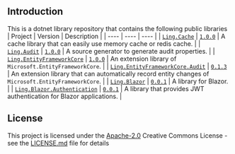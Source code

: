 ## Introduction

This is a dotnet library repository that contains the following public libraries
| Project  | Version  | Description |
|  ----  |  ----  | ----  |
| [`Ling.Cache`](src/Ling.Cache) | [`1.0.0`](https://www.nuget.org/packages/Ling.Cache) | A cache library that can easily use memory cache or redis cache. |
| [`Ling.Audit`](src/Ling.Audit) | [`1.0.0`](https://www.nuget.org/packages/Ling.Audit) | A source generator to generate audit properties. |
| [`Ling.EntityFrameworkCore`](src/Ling.EntityFrameworkCore) | [`1.0.0`](https://www.nuget.org/packages/Ling.EntityFrameworkCore) | An extension library of `Microsoft.EntityFrameworkCore`. |
| [`Ling.EntityFrameworkCore.Audit`](src/Ling.EntityFrameworkCore.Audit) | [`0.1.3`](https://www.nuget.org/packages/Ling.EntityFrameworkCore.Audit) | An extension library that can automatically record entity changes of `Microsoft.EntityFrameworkCore`. |
| [`Ling.Blazor`](src/Ling.Blazor) | [`0.0.1`](https://www.nuget.org/packages/Ling.Blazor) | A library for Blazor. |
| [`Ling.Blazor.Authentication`](src/Ling.Blazor.Authentication) | [`0.0.1`](https://www.nuget.org/packages/Ling.Blazor.Authentication) | A library that provides JWT authentication for Blazor applications. |

## License

This project is licensed under the [Apache-2.0](LICENSE.md)
Creative Commons License - see the [LICENSE.md](LICENSE.md) file for details
